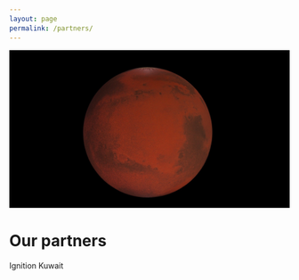 ```yaml
---
layout: page
permalink: /partners/
---
```

<img src="/img/Mars.jpg" alt="Mars" loading="lazy" class="img-fluid w-100 h-auto" />

# Our partners
Ignition Kuwait